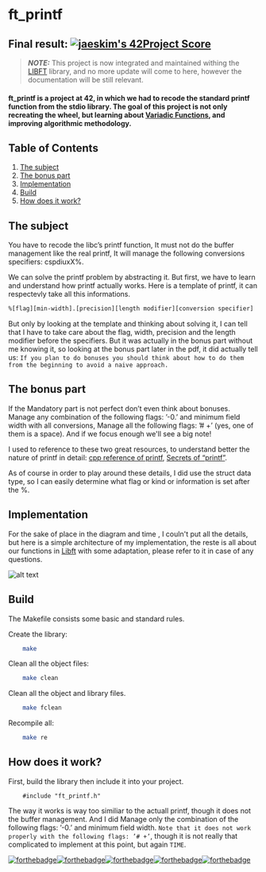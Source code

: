 # ft_printf
## Final result: [![jaeskim's 42Project Score](https://badge42.herokuapp.com/api/project/hsabir/ft_printf)](https://github.com/JaeSeoKim/badge42)
> **_NOTE:_**  This project is now integrated and maintained withing the [LIBFT]() library, and no more update will come to here, however the documentation will be still relevant.

#### ft_printf is a project at 42, in which we had to recode the standard printf function from the stdio library. The goal of this project is not only recreating the wheel, but learning about [Variadic Functions](https://en.wikipedia.org/wiki/Variadic_function#In_C), and improving algorithmic methodology.

## Table of Contents
1. [The subject](#The-subject)
2. [The bonus part](#The-bonus-part)
3. [Implementation](#Implementation)
4. [Build](#Build)
5. [How does it work?](#How-does-it-work?)

## The subject
You have to recode the libc’s printf function, It must not do the buffer management like the real printf, It will manage the following conversions specifiers: cspdiuxX%.

We can solve the printf problem by abstracting it. But first, we have to learn and understand how printf actually works.
Here is a template of printf, it can respectevly take all this informations.
```sh
%[flag][min-width].[precision][length modifier][conversion specifier]
```

But only by looking at the template and thinking about solving it, I can tell that I have to take care about the flag, width, precision and the length modifier before the specifiers. But it was actually in the bonus part without me knowing it, so looking at the bonus part later in the pdf, it did actually tell us: `If you plan to do bonuses you should think about how to do them from the beginning to avoid a naive approach.`
## The bonus part
 If the Mandatory part is not perfect don’t even think about bonuses. Manage any combination of the following flags: ’-0.’ and minimum field width
with all conversions, Manage all the following flags: ’# +’ (yes, one of them is a space).
And if we focus enough we'll see a big note!


 I used to reference to these two great resources, to understand better the nature of printf in detail: [cpp reference of printf](https://www.cplusplus.com/reference/cstdio/printf/), [Secrets of “printf”](https://www.cypress.com/file/54441/download).
 
 As of course in order to play around these details, I did use the struct data type, so I can easily determine what flag or kind or information is set after the %.

## Implementation
For the sake of place in the diagram and time , I couln't put all the details, but here is a simple architecture of my implementation, the reste is all about our functions in [Libft](https://github.com/1mthe0wl/libft.git) with some adaptation, please refer to it in case of any questions.

![alt text](https://github.com/1mthe0wl/ft_printf/blob/main/ft_printf.png?raw=true)

## Build
The Makefile consists some basic and standard rules.

Create the library:
```sh
    make
```
Clean all the object files:
```sh
    make clean
```
Clean all the object and library files.
```sh
    make fclean
```
Recompile all:
```sh
    make re
```

## How does it work?
First, build the library then include it into your project.
```
    #include "ft_printf.h"
```
The way it works is way too similiar to the actuall printf, though it does not the buffer management. And I did Manage only the combination of the following flags: ’-0.’ and minimum field width.
``` Note that it does not work properly with the following flags: ’# +’ ```, though it is not really that complicated to implement at this point, but again ``` TIME ```.
 
[![forthebadge](https://forthebadge.com/images/badges/made-with-crayons.svg)](https://forthebadge.com)[![forthebadge](https://forthebadge.com/images/badges/powered-by-coffee.svg)](https://forthebadge.com)[![forthebadge](https://forthebadge.com/images/badges/built-by-codebabes.svg)](https://forthebadge.com)[![forthebadge](https://forthebadge.com/images/badges/built-with-love.svg)](https://forthebadge.com)[![forthebadge](https://forthebadge.com/images/badges/fuck-it-ship-it.svg)](https://forthebadge.com)
